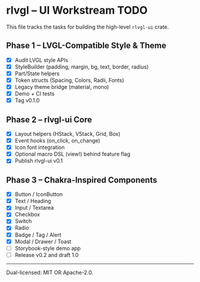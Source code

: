 # rlvgl – UI Workstream TODO

This file tracks the tasks for building the high-level `rlvgl-ui` crate.

## Phase 1 – LVGL-Compatible Style & Theme
- [x] Audit LVGL style APIs
- [x] StyleBuilder (padding, margin, bg, text, border, radius)
- [x] Part/State helpers
- [x] Token structs (Spacing, Colors, Radii, Fonts)
- [x] Legacy theme bridge (material, mono)
- [x] Demo + CI tests
- [x] Tag v0.1.0

## Phase 2 – rlvgl-ui Core
- [x] Layout helpers (HStack, VStack, Grid, Box)
- [x] Event hooks (on_click, on_change)
- [x] Icon font integration
- [x] Optional macro DSL (view!) behind feature flag
- [x] Publish rlvgl-ui v0.1

## Phase 3 – Chakra-Inspired Components
 - [x] Button / IconButton
 - [x] Text / Heading
 - [x] Input / Textarea
 - [x] Checkbox
 - [x] Switch
- [x] Radio
- [x] Badge / Tag / Alert
 - [x] Modal / Drawer / Toast
- [ ] Storybook-style demo app
- [ ] Release v0.2 and draft 1.0

---

Dual-licensed: MIT OR Apache-2.0.
